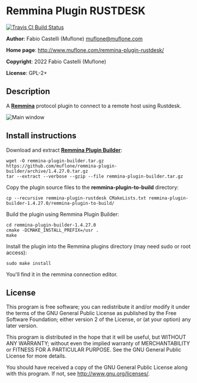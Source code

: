 # Remmina Plugin RUSTDESK

[![Travis CI Build Status](https://img.shields.io/travis/com/muflone/remmina-plugin-rustdesk/master.svg)](https://www.travis-ci.com/github/muflone/remmina-plugin-rustdesk)

**Author**: Fabio Castelli (Muflone) <muflone@muflone.com>

**Home page**: http://www.muflone.com/remmina-plugin-rustdesk/

**Copyright**: 2022 Fabio Castelli (Muflone)

**License**: GPL-2+

## Description

A [**Remmina**](https://github.com/freerdp/remmina) protocol plugin to connect
to a remote host using Rustdesk.

![Main window](http://www.muflone.com/resources/remmina-plugin-rustdesk/archive/latest/english/general.png)

## Install instructions

Download and extract [**Remmina Plugin Builder**](https://github.com/muflone/remmina-plugin-builder/releases/):

    wget -O remmina-plugin-builder.tar.gz https://github.com/muflone/remmina-plugin-builder/archive/1.4.27.0.tar.gz
    tar --extract --verbose --gzip --file remmina-plugin-builder.tar.gz

Copy the plugin source files to the **remmina-plugin-to-build** directory:

    cp --recursive remmina-plugin-rustdesk CMakeLists.txt remmina-plugin-builder-1.4.27.0/remmina-plugin-to-build/

Build the plugin using Remmina Plugin Builder:

    cd remmina-plugin-builder-1.4.27.0
    cmake -DCMAKE_INSTALL_PREFIX=/usr .
    make

Install the plugin into the Remmina plugins directory (may need sudo or root
access):

    sudo make install

You'll find it in the remmina connection editor.

## License

This program is free software; you can redistribute it and/or modify
it under the terms of the GNU General Public License as published by
the Free Software Foundation; either version 2 of the License, or
(at your option) any later version.

This program is distributed in the hope that it will be useful, but WITHOUT
ANY WARRANTY; without even the implied warranty of MERCHANTABILITY or
FITNESS FOR A PARTICULAR PURPOSE.  See the GNU General Public License for
more details.

You should have received a copy of the GNU General Public License
along with this program.  If not, see <http://www.gnu.org/licenses/>.
